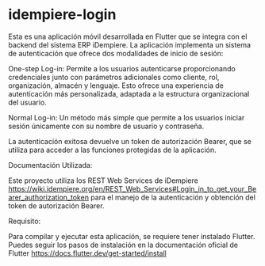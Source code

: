 # idempiere-login
Esta es una aplicación móvil desarrollada en Flutter que se integra con el backend del sistema ERP iDempiere. La aplicación implementa un sistema de autenticación que ofrece dos modalidades de inicio de sesión:

   One-step Log-in: Permite a los usuarios autenticarse proporcionando credenciales junto con parámetros adicionales como cliente, rol, organización, almacén y lenguaje. Esto ofrece una experiencia de autenticación más personalizada, adaptada a la estructura organizacional del usuario.

 Normal Log-in: Un método más simple que permite a los usuarios iniciar sesión únicamente con su nombre de usuario y contraseña.

La autenticación exitosa devuelve un token de autorización Bearer, que se utiliza para acceder a las funciones protegidas de la aplicación.

Documentación Utilizada:

Este proyecto utiliza los REST Web Services de iDempiere 
https://wiki.idempiere.org/en/REST_Web_Services#Login_in_to_get_your_Bearer_authorization_token
para el manejo de la autenticación y obtención del token de autorización Bearer.

Requisito:

Para compilar y ejecutar esta aplicación, se requiere tener instalado Flutter. Puedes seguir los pasos de instalación en la documentación oficial de Flutter https://docs.flutter.dev/get-started/install
